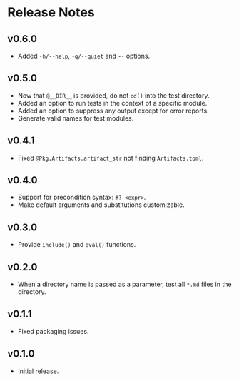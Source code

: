 # Release Notes


## v0.6.0

- Added `-h/--help`, `-q/--quiet` and `--` options.


## v0.5.0

- Now that `@__DIR__` is provided, do not `cd()` into the test directory.
- Added an option to run tests in the context of a specific module.
- Added an option to suppress any output except for error reports.
- Generate valid names for test modules.


## v0.4.1

- Fixed `@Pkg.Artifacts.artifact_str` not finding `Artifacts.toml`.


## v0.4.0

- Support for precondition syntax: `#? <expr>`.
- Make default arguments and substitutions customizable.


## v0.3.0

- Provide `include()` and `eval()` functions.


## v0.2.0

- When a directory name is passed as a parameter, test all `*.md` files in the
  directory.


## v0.1.1

- Fixed packaging issues.


## v0.1.0

- Initial release.
